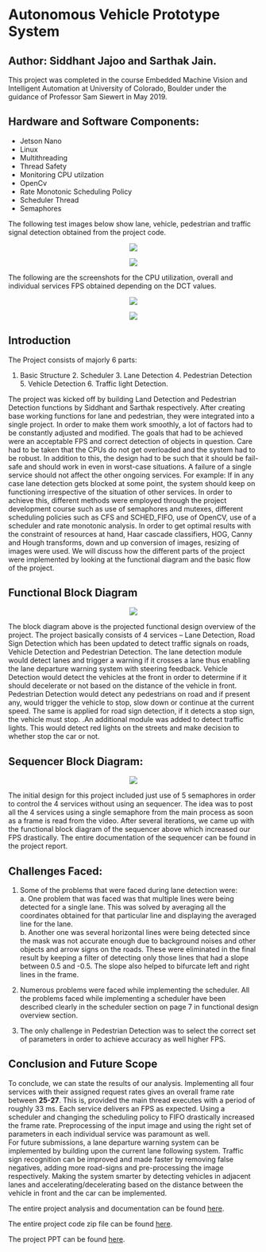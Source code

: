 # Autonomous Vehicle Prototype System  

## Author: Siddhant Jajoo and Sarthak Jain. 


This project was completed in the course Embedded Machine Vision and Intelligent Automation at University of Colorado, Boulder under the guidance of Professor Sam Siewert in May 2019.
 
  
## Hardware and Software Components:
- Jetson Nano
- Linux
- Multithreading
- Thread Safety
- Monitoring CPU utilzation
- OpenCv
- Rate Monotonic Scheduling Policy
- Scheduler Thread
- Semaphores  

The following test images below show lane, vehicle, pedestrian and traffic signal detection obtained from the project code.

<p align="middle">
<img src="Output_Images/lane+vehicle.png">
</p>


<p align="middle">
<img src="Output_Images/pedestrian_traffic.png">
</p>
  
    
      
      
The following are the screenshots for the CPU utilization, overall and individual services FPS obtained depending on the DCT values. 

<p align="middle">
<img src="Output_Images/high_CPU_SAR.png">
</p>


<p align="middle">
<img src="Output_Images/very_high_fps_run.png">
</p>


## Introduction

The Project consists of majorly 6 parts:  
1. Basic Structure 2. Scheduler 3. Lane Detection 4. Pedestrian Detection 5. Vehicle Detection 6. Traffic light Detection. 
 
The project was kicked off by building Land Detection and Pedestrian Detection functions by Siddhant and Sarthak respectively. After creating base working functions for lane and pedestrian, they were integrated into a single project. In order to make them work smoothly, a lot of factors had to be constantly adjusted and modified. The goals that had to be achieved were an acceptable FPS and correct detection of objects in question. Care had to be taken that the CPUs do not get overloaded and the system had to be robust. In addition to this, the design had to be such that it should be fail-safe and should work in even in worst-case situations. A failure of a single service should not affect the other ongoing services. For example: If in any case lane detection gets blocked at some point, the system should keep on functioning irrespective of the situation of other services. In order to achieve this, different methods were employed through the project development course such as use of semaphores and mutexes, different scheduling policies such as CFS and SCHED_FIFO, use of OpenCV, use of a scheduler and rate monotonic analysis. In order to get optimal results with the constraint of resources at hand, Haar cascade classifiers, HOG, Canny and Hough transforms, down and up conversion of images, resizing of images were used. We will discuss how the different parts of the project were implemented by looking at the functional diagram and the basic flow of the project. 
 
## Functional Block Diagram

<p align="middle">
<img src="Output_Images/Block%20diagram.png">
</p>
 
The block diagram above is the projected functional design overview of the project. The project basically consists of 4 services – Lane Detection, Road Sign Detection which has been updated to detect traffic signals on roads, Vehicle Detection and Pedestrian Detection. The lane detection module would detect lanes and trigger a warning if it crosses a lane thus enabling the lane departure warning system with steering feedback. Vehicle Detection would detect the vehicles at the front in order to determine if it should decelerate or not based on the distance of the vehicle in front. Pedestrian Detection would detect any pedestrians on road and if present any, would trigger the vehicle to stop, slow down or continue at the current speed. The same is applied for road sign detection, if it detects a stop sign, the vehicle must stop. .An additional module was added to detect traffic lights. This would detect red lights on the streets and make decision to whether stop the car or not. 

## Sequencer Block Diagram:

<p align="middle">
<img src="Output_Images/sequencer.png">
</p>

The initial design for this project included just use of 5 semaphores in order to control the 4 services without using an sequencer. The idea was to post all the 4 services using a single semaphore from the main process as soon as a frame is read from the video. After several iterations, we came up with the functional block diagram of the sequencer above which increased our FPS drastically. The entire documentation of the sequencer can be found in the project report.  


## Challenges Faced:

1. Some of the problems that were faced during lane detection were:   
 a. One problem that was faced was that multiple lines were being detected for a single lane. This was solved by averaging all the coordinates obtained for that particular line and displaying the averaged line for the lane.  
 b. Another one was several horizontal lines were being detected since the mask was not accurate enough due to background noises and other objects and arrow signs on the roads. These were eliminated in the final result by keeping a filter of detecting only those lines that had a slope between 0.5 and -0.5. The slope also helped to bifurcate left and right lines in the frame. 

2. Numerous problems were faced while implementing the scheduler.  All the problems faced while implementing a scheduler have been described clearly in the scheduler section on page 7 in functional design overview section. 

3. The only challenge in Pedestrian Detection was to select the correct set of parameters in order to achieve accuracy as well higher FPS.   

## Conclusion and Future Scope

To conclude, we can state the results of our analysis. Implementing all four services with their assigned request rates gives an overall frame rate between **25-27**. This is, provided the main thread executes with a period of roughly 33 ms. Each service delivers an FPS as expected. 
Using a scheduler and changing the scheduling policy to FIFO drastically increased the frame rate. Preprocessing of the input image and using the right set of parameters in each individual service was paramount as well.  
For future submissions, a lane departure warning system can be implemented by building upon the current lane following system. Traffic sign recognition can be improved and made faster by removing false negatives, adding more road-signs and pre-processing the image respectively. Making the system smarter by detecting vehicles in adjacent lanes and accelerating/decelerating based on the distance between the vehicle in front and the car can be implemented.  
   
    
 The entire project analysis and documentation can be found [here]().
   
 The entire project code zip file can be found [here](https://github.com/jajoosiddhant/Embedded-Machine-Vision-And-Intelligent-Automation/blob/master/Project/Sarthak_Jain_%26_Siddhant_Jajoo_code.zip).  
   
 The project PPT can be found [here](https://github.com/jajoosiddhant/Embedded-Machine-Vision-And-Intelligent-Automation/blob/master/Project/Project%20Presentation.pptx).  
